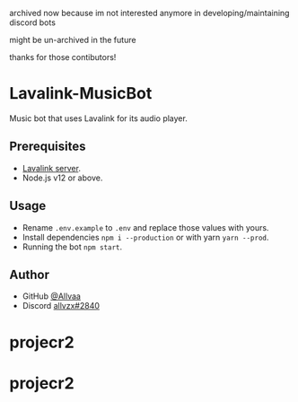 archived now because im not interested anymore in developing/maintaining discord bots

might be un-archived in the future

thanks for those contibutors!

# Lavalink-MusicBot
Music bot that uses Lavalink for its audio player.

## Prerequisites
- [Lavalink server](https://github.com/freyacodes/Lavalink#server-configuration).
- Node.js v12 or above.

## Usage
- Rename `.env.example` to `.env` and replace those values with yours.
- Install dependencies `npm i --production` or with yarn `yarn --prod`.
- Running the bot `npm start`.

## Author
- GitHub [@Allvaa](https://github.com/Allvaa)
- Discord [allvzx#2840](https://discord.com/users/740075062190669884)
# projecr2
# projecr2
